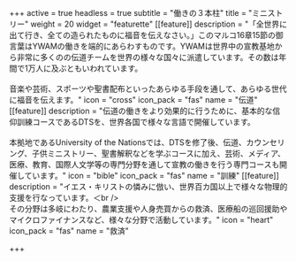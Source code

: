 +++
active = true
headless = true
subtitle = "働きの３本柱"
title = "ミニストリー"
weight = 20
widget = "featurette"
[[feature]]
description = "「全世界に出て行き、全ての造られたものに福音を伝えなさい。」このマルコ16章15節の御言葉はYWAMの働きを端的にあらわすものです。YWAMは世界中の宣教基地から非常に多くのの伝道チームを世界の様々な国々に派遣しています。その数は年間で1万人に及ぶともいわれています。<br /><br />音楽や芸術、スポーツや聖書配布といったあらゆる手段を通して、あらゆる世代に福音を伝えます。"
icon = "cross"
icon_pack = "fas"
name = "伝道"
[[feature]]
description = "伝道の働きをより効果的に行うために、基本的な信仰訓練コースであるDTSを、世界各国で様々な言語で開催しています。<br /><br />本拠地であるUniversity of the Nationsでは、DTSを修了後、伝道、カウンセリング、子供ミニストリー、聖書解釈などを学ぶコースに加え、芸術、メディア、医療、教育、国際人文学等の専門分野を通して宣教の働きを行う専門コースも開催しています。"
icon = "bible"
icon_pack = "fas"
name = "訓練"
[[feature]]
description = "イエス・キリストの憐みに倣い、世界百カ国以上で様々な物理的支援を行なっています。＜br /><br />その分野は多岐にわたり、農業支援や人身売買からの救済、医療船の巡回援助やマイクロファイナンスなど、様々な分野で活動しています。"
icon = "heart"
icon_pack = "fas"
name = "救済"

+++
